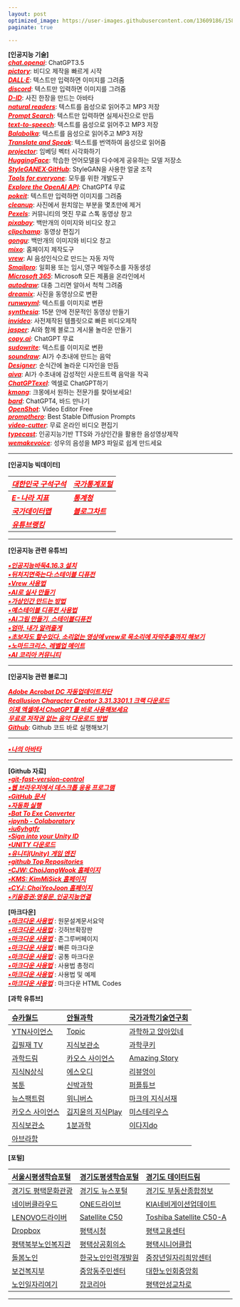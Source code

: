 ```yaml
---
layout: post
optimized_image: https://user-images.githubusercontent.com/13609186/158834851-5c5d7736-001b-448d-8bb6-eb99f2f16233.jpg
paginate: true

---
```


**[인공지능 기술]**<br>
[<span style="color:red">***chat.openai***</span>](https://chat.openai.com/chat): ChatGPT3.5<br>
[<span style="color:red">***pictory***</span>](https://app.pictory.ai/textinput): 비디오 제작을 빠르게 시작<br>
[<span style="color:red">***DALL·E***</span>](https://labs.openai.com/): 텍스트만 입력하면 이미지를 그려줌<br>
[<span style="color:red">***discord***</span>](https://discord.com/channels/662267976984297473/@home): 텍스트만 입력하면 이미지를 그려줌<br>
[<span style="color:red">***D-ID***</span>](https://studio.d-id.com/?video=tlk_fa1ueJObWfSiYe4RT57u2): 사진 한장을 만드는 아바타<br>
[<span style="color:red">***natural readers***</span>](https://www.naturalreaders.com/online/): 텍스트를 음성으로 읽어주고 MP3 저장<br>
[<span style="color:red">***Prompt Search***</span>](https://www.ptsearch.info/home/): 텍스트만 입력하면 실제사진으로 만듬<br>
[<span style="color:red">***text-to-speech***</span>](https://text-to-speech.imtranslator.net/speech.asp): 텍스트를 음성으로 읽어주고 MP3 저장<br>
[<span style="color:red">***Balabolka***</span>](http://www.cross-plus-a.com/kr/balabolka.htm): 텍스트를 음성으로 읽어주고 MP3 저장<br>
[<span style="color:red">***Translate and Speak***</span>](https://imtranslator.net/translate-and-speak/): 텍스트를 번역하여 음성으로 읽어줌<br>
[<span style="color:red">***projector***</span>](https://projector.tensorflow.org/): 임베딩 벡터 시각화하기<br>
[<span style="color:red">***HuggingFace***</span>](https://huggingface.co/spaces/PKUWilliamYang/StyleGANEX): 학습한 언어모델을 다수에게 공유하는 모델 저장소<br>
[<span style="color:red">***StyleGANEX·GitHub***</span>](https://github.com/williamyang1991/StyleGANEX/actions): StyleGAN을 사용한 얼굴 조작<br>
[<span style="color:red">***Tools for everyone***</span>](https://ai.google/tools/): 모두를 위한 개발도구<br>
[<span style="color:red">***Explore the OpenAI API***</span>](https://platform.openai.com/overview): ChatGPT4 무료<br>
[<span style="color:red">***pokeit***</span>](https://pokeit.ai/): 텍스트만 입력하면 이미지를 그려줌<br>
[<span style="color:red">***cleanup***</span>](https://cleanup.pictures/): 사진에서 원치않는 부분을 몇초만에 제거<br>
[<span style="color:red">***Pexels***</span>](https://www.pexels.com/ko-kr/videos/): 커뮤니티의 멋진 무료 스톡 동영상 창고<br>
[<span style="color:red">***pixabay***</span>](https://pixabay.com/ko/sound-effects/search/rain%20falling/?manual_search=1): 백만개의 이미지와 비디오 창고<br>
[<span style="color:red">***clipchamp***</span>](https://app.clipchamp.com/): 동영상 편집기<br>
[<span style="color:red">***gongu***</span>](https://gongu.copyright.or.kr/gongu/main/main.do): 백만개의 이미지와 비디오 창고<br>
[<span style="color:red">***mixo***</span>](https://app.mixo.io/sites/UZzgZVo8YK7SDaTwTFwt): 홈페이지 제작도구<br>
[<span style="color:red">***vrew***</span>](https://vrew.voyagerx.com/ko/): AI 음성인식으로 만드는 자동 자막<br>
[<span style="color:red">***Smailpro***</span>](https://smailpro.com/): 일회용 또는 임시,영구 메일주소를 자동생성<br>
[<span style="color:red">***Microsoft 365***</span>](https://www.office.com/?auth=1): Microsoft 모든 제품을 온라인에서<br>
[<span style="color:red">***autodraw***</span>](https://www.autodraw.com/): 대충 그리면 알아서 척척 그려줌<br>
[<span style="color:red">***dreamix***</span>](https://dreamix-video-editing.github.io/): 사진을 동영상으로 변환<br>
[<span style="color:red">***runwayml***</span>](https://app.runwayml.com/video-tools/teams/jangwookchoi1/ai-tools): 텍스트를 이미지로 변환<br>
[<span style="color:red">***synthesia***</span>](https://www.synthesia.io/): 15분 안에 전문적인 동영상 만들기<br>
[<span style="color:red">***invideo***</span>](https://invideo.io/workflow/marketing-templates): 사전제작된 템플릿으로 빠른 비디오제작<br>
[<span style="color:red">***jasper***</span>](https://www.jasper.ai/): AI와 함께 블로그 게시물 놀라운 만들기<br>
[<span style="color:red">***copy.ai***</span>](https://app.copy.ai/projects/25077331?tool=chat&tab=results): ChatGPT 무료<br>
[<span style="color:red">***sudowrite***</span>](https://www.sudowrite.com/app#): 텍스트를 이미지로 변환<br>
[<span style="color:red">***soundraw***</span>](https://soundraw.io/create_music): AI가 수초내에 만드는 음악<br>
[<span style="color:red">***Designer***</span>](https://designer.microsoft.com/): 순식간에 놀라운 디자인을 만듬<br>
[<span style="color:red">***aiva***</span>](https://www.aiva.ai/): AI가 수초내에 감성적인 사운드트랙 음악을 작곡<br>
[<span style="color:red">***ChatGPTexel***</span>](https://drive.google.com/file/d/1EBqu1F7zMbLC121afBWaI2tEIZw07Lcg/view?usp=share_link): 엑셀로 ChatGPT하기<br>
[<span style="color:red">***kmong***</span>](https://kmong.com/): 크몽에서 원하는 전문가를 찾아보세요!<br>
[<span style="color:red">***bard***</span>](https://bard.google.com/?hl=en): ChatGPT4, 바드 만나기<br>
[<span style="color:red">***OpenShot***</span>](https://www.openshot.org/): Video Editor Free<br>
[<span style="color:red">***prompthero***</span>](https://prompthero.com/stable-diffusion-prompts): Best Stable Diffusion Prompts<br>
[<span style="color:red">***video-cutter***</span>](https://video-cutter-js.com/kr/): 무료 온라인 비디오 편집기<br>
[<span style="color:red">***typecast***</span>](https://app.typecast.ai/ko/login?nextPath=%2Fko%2Fdashboard): 인공지능기반 TTS와 가상인간을 활용한 음성영상제작<br>
[<span style="color:red">***wemakevoice***</span>](https://www.wemakevoice.com/freetts): 성우의 음성을 MP3 파일로 쉽게 만드세요<br>




---

**[인공지능 빅데이터]** 

[<span style="color:red">***대한민국 구석구석***</span>](https://korean.visitkorea.or.kr/main/main.do#home) | [<span style="color:red">***국가통계포털***</span>](https://kosis.kr/index/index.do) |
| :--- | :--- |
[<span style="color:red">***E-나라 지표***</span>](https://www.index.go.kr/potal/idx/keyBord.do) | [<span style="color:red">***통계청***</span>](https://kostat.go.kr/portal/korea/index.action) |
[<span style="color:red">***국가데이터맵***</span>](https://www.data.go.kr/tcs/opd/ndm/view.do) | [<span style="color:red">***블로그차트***</span>](https://www.blogchart.co.kr/chart/theme) |
[<span style="color:red">***유튜브랭킹***</span>](https://youtube-rank.com/) | []() |

---

**[인공지능 관련 유튜브]** 

[<span style="color:red">***▪인공지능바둑4.16.3 설치***</span>](https://www.youtube.com/watch?app=desktop&v=RgKI_LxXH6k)<br>
[<span style="color:red">***▪뒤처지면죽는다:스테이블 디퓨전***</span>](https://www.youtube.com/@backdie)<br>
[<span style="color:red">***▪Vrew 사용법***</span>](https://www.youtube.com/watch?v=9fwkpRuSSrA)<br>
[<span style="color:red">***▪AI로 실사 만들기***</span>](https://www.youtube.com/watch?v=P9D_3yt_a3g)<br>
[<span style="color:red">***▪가상인간 만드는 방법***</span>](https://www.youtube.com/watch?v=vVpQHz1toSQ)<br>
[<span style="color:red">***▪예스테이블 디퓨전 사용법***</span>](https://www.youtube.com/watch?v=zF99-RrNZfQ)<br>
[<span style="color:red">***▪AI그림 만들기, 스테이블디퓨전***</span>](https://www.youtube.com/watch?v=-jdSlfmqwjA)<br>
[<span style="color:red">***▪엄마, 내가 알려줄게***</span>](https://www.youtube.com/@mamapop)<br>
[<span style="color:red">***▪초보자도 할수있다. 소리없는 영상에 vrew로 목소리에 자막추출까지 해보기***</span>](https://www.youtube.com/watch?v=Le72MEIZ304)<br>
[<span style="color:red">***▪노마드크리스, 레벨업 메이트***</span>](https://www.youtube.com/@nomadchris)<br>
[<span style="color:red">***▪AI 코리아 커뮤니티***</span>](https://www.youtube.com/@AIKoreaCommunity/videos)<br>

---

**[인공지능 관련 블로그]** 

[<span style="color:red">***Adobe Acrobat DC 자동업데이트차단***</span>](https://oooh.co.kr/entry/%EC%95%84%ED%81%AC%EB%A1%9C%EB%B2%B3-%EC%9E%90%EB%8F%99-%EC%97%85%EB%8D%B0%EC%9D%B4%ED%8A%B8-%EB%81%84%EA%B8%B0-%EC%B0%A8%EB%8B%A8-Adobe-Acrobat-DC)<br>
[<span style="color:red">***Reallusion Character Creator 3.31.3301.1 크랙 다운로드***</span>](https://ko.taiwebs.com/windows/download-reallusion-character-creator-5434.html)<br>
[<span style="color:red">***이제 엑셀에서 ChatGPT를 바로 사용해보세요***</span>](https://wealthbe.com/)<br>
[<span style="color:red">***무료로 저작권 없는 음악 다운로드 방법***</span>](https://thisiswhyimyoung.com/%EC%A0%80%EC%9E%91%EA%B6%8C-%EC%97%86%EB%8A%94-%EC%9D%8C%EC%95%85-%EB%8B%A4%EC%9A%B4%EB%A1%9C%EB%93%9C-bgm-%EB%B8%8C%EA%B8%88/)<br>
[<span style="color:red">***Github***</span>](https://choiseokwon.tistory.com/196): Github 코드 바로 실행해보기<br>

---


[<span style="color:red">***▪나의 아바타***</span>](https://photos.google.com/photo/AF1QipPOVRB_6k1dxPnWAKuYzXkeSguIKiLdS2ji1d5R)<br>

---

**[Github 자료]** <br>
[<span style="color:red">***▪git-fast-version-control***</span>](https://git-scm.com/book/ko/v2)<br>
[<span style="color:red">***▪웹 브라우저에서 데스크톱 응용 프로그램***</span>](https://www.sysnet.pe.kr/Default.aspx?mode=2&sub=0&detail=1&pageno=0&wid=11239&rssMode=1&wtype=0)<br>
[<span style="color:red">***▪GitHub 문서***</span>](https://docs.github.com/en/get-started/quickstart/hello-world)<br>
[<span style="color:red">***▪자동화 실행***</span>](https://www.executeautomation.com/)<br>
[<span style="color:red">***▪Bat To Exe Converter***</span>](https://softfamous.com/bat-to-exe-converter/)<br>
[<span style="color:red">***▪ipynb - Colaboratory***</span>](https://colab.research.google.com/github/illhyhl1111/SNU_ML2019/blob/master/Lab1_1.ipynb#scrollTo=EGGNfGx5HUQU)<br>
[<span style="color:red">***▪iu6yhgtfr***</span>](http://127.0.0.1:5555)<br>
[<span style="color:red">***▪Sign into your Unity ID***</span>](https://id.unity.com/en/conversations/fdd3477a-a77d-4eb3-afed-14e30f888bef00af)<br>
[<span style="color:red">***▪UNITY 다운로드***</span>](https://unity.com/kr/download)<br>
[<span style="color:red">***▪유니티(Unity) 게임 엔진***</span>](https://www.youtube.com/watch?v=EqoU1PodQQ4&t=56s)<br>
[<span style="color:red">***▪github Top Repositories***</span>](https://github.com/)<br>
[<span style="color:red">***▪CJW: ChoiJangWook 홈페이지***</span>](https://choijangwook.github.io/cjw/)<br>
[<span style="color:red">***▪KMS: KimMiSick 홈페이지***</span>](https://choijangwook.github.io/kms/)<br>
[<span style="color:red">***▪CYJ: ChoiYeoJoon 홈페이지***</span>](https://choijangwook.github.io/cyj/)<br>
[<span style="color:red">***▪키움증권:영웅문_인공지능연결***</span>](https://www.kiwoom.com/h/customer/download/VChannelHts4View)<br>



**[마크다운]** <br>
[<span style="color:red">***▪마크다운 사용법***</span>](https://www.markdownguide.org/basic-syntax) : 원문설계문서요약<br>
[<span style="color:red">***▪마크다운 사용법***</span>](http://www.rubycoloredglasses.com/2013/04/languages-supported-by-github-flavored-markdown/) : 깃허브확장판<br>
[<span style="color:red">***▪마크다운 사용법***</span>](https://nolboo.kim/blog/2013/09/07/john-gruber-markdown/) : 존그루버페이지<br>
[<span style="color:red">***▪마크다운 사용법***</span>](http://taewan.kim/post/markdown/#chapter-2) : 빠른 마크다운<br>
[<span style="color:red">***▪마크다운 사용법***</span>](https://gist.github.com/ihoneymon/652be052a0727ad59601) : 공통 마크다운<br>
[<span style="color:red">***▪마크다운 사용법***</span>](https://heropy.blog/2017/09/30/markdown/) : 사용법 총정리<br>
[<span style="color:red">***▪마크다운 사용법***</span>](https://theorydb.github.io/envops/2019/05/22/envops-blog-how-to-use-md/) : 사용법 및 예제<br>
[<span style="color:red">***▪마크다운 사용법***</span>](https://ascii.cl/htmlcodes.htm) : 마크다운 HTML Codes<br>



**[과학 유튜브]** <br>

| [슈카월드](https://www.youtube.com/channel/UCsJ6RuBiTVWRX156FVbeaGg) | [안될과학](https://www.youtube.com/channel/UCMc4EmuDxnHPc6pgGW-QWvQ) | [국가과학기술연구회](https://www.youtube.com/c/%EA%B5%AD%EA%B0%80%EA%B3%BC%ED%95%99%EA%B8%B0%EC%88%A0%EC%97%B0%EA%B5%AC%ED%9A%8C) |
| :--- | :--- | :--- |
| [YTN사이언스](https://www.youtube.com/c/YTN%EC%82%AC%EC%9D%B4%EC%96%B8%EC%8A%A4TV) | [Topic](https://www.youtube.com/channel/UCSdz4cIYVjtBb3_AuTR6LLg) | [과학하고 앉아있네](https://www.youtube.com/channel/UC_LO0RU54AgRBOqGiMYGIlg) |
| [김필재 TV](https://www.youtube.com/c/%EA%B9%80%ED%95%84%EC%9E%ACTV-KPJTV) | [지식보관소](https://www.youtube.com/c/%EC%A7%80%EC%8B%9D%EB%B3%B4%EA%B4%80%EC%86%8C) | [과학쿠키](https://www.youtube.com/c/%EA%B3%BC%ED%95%99%EC%BF%A0%ED%82%A4ScienceCookie) |
| [과학드림](https://www.youtube.com/c/ScienceDream) | [카오스 사이언스](https://www.youtube.com/c/KAOSscience) | [Amazing Story](https://www.youtube.com/c/AmazingStory) |
| [지식N상식](https://www.youtube.com/channel/UCmHof0uMcf-KZOZfxmbRrOw) | [에스오디](https://www.youtube.com/c/%EC%97%90%EC%8A%A4%EC%98%A4%EB%94%94STORY) | [리뷰엉이](https://www.youtube.com/c/Owlsreview) |
| [북툰](https://www.youtube.com/c/%EB%B6%81%ED%88%B0) | [신박과학](https://www.youtube.com/channel/UCPuDvuUhgQffuLn8sYxIEqQ) | [퍼플튜브](https://www.youtube.com/channel/UCJSnEdzkEFUl9dDzPCacQyQ) |
| [뉴스팩트럼](https://www.youtube.com/channel/UCgUaqrLRGLL-dHislR1e2TA/videos) | [위니버스](https://www.youtube.com/c/Weniverse) | [마크의 지식서재](https://www.youtube.com/c/%EB%A7%88%ED%81%AC%EC%9D%98%EC%A7%80%EC%8B%9D%EC%84%9C%EC%9E%AC) |
| [카오스 사이언스](https://www.youtube.com/channel/UCbajejH7QkG6RTrZ6nyLe_g) | [김지윤의 지식Play](https://www.youtube.com/channel/UCXql5C57vS4ogUt6CPEWWHA) | [미스테리우스](https://www.youtube.com/c/%EB%AF%B8%EC%8A%A4%ED%85%8C%EB%A6%AC%EC%9A%B0%EC%8A%A4) |
| [지식보관소](https://www.youtube.com/c/%EC%A7%80%EC%8B%9D%EB%B3%B4%EA%B4%80%EC%86%8C) | [1분과학](https://www.youtube.com/channel/UCFOixeB9gbedVi6uwnsfHMQ) | [이다지do](https://www.youtube.com/channel/UCEuh7pMi1-jZa4QTLH4k9eg) |
| [아브라함](https://www.youtube.com/channel/UCPYCE6qJrJA60PpeD-WO6Xg) | []() | []() |


**[포털]** <br>

| [서울시평생학습포털](https://sll.seoul.go.kr/main/MainView.do) | [경기도평생학습포털](https://www.gseek.kr/member/rl/main.do) | [경기도 데이터드림](https://data.gg.go.kr/portal/mainPage.do) |
| :--- | :--- | :--- |
| [경기도 평택문화관광](https://www.pyeongtaek.go.kr/tour/main.do) | [경기도 뉴스포털](https://gnews.gg.go.kr/news/news_detail_m.do?number=202111111657067108C070) | [경기도 부동산종합정보](https://gris.gg.go.kr/ost/oneStopView.do) |
| [네이버클라우드](https://mybox.naver.com/about/introduce) | [ONE드라이브](https://onedrive.live.com/?id=AFE24E4AFACE3B0D%21102&cid=AFE24E4AFACE3B0D) | [KIA네비게이션업데이트](https://update.kia.com/KR/KO/updateGuide) |
| [LENOVO드라이버](https://pcsupport.lenovo.com/ca/ko/products/laptops-and-netbooks/300-series/330-15ikb-type-81dc/81dc/81dc004ukr/pf17zx37/downloads/automatic-driver-update) | [Satellite C50](http://toshibadriversdownload.com/satellite-c50-ast3nx4-windows-8-1-64bit-drivers/) | [Toshiba Satellite C50-A](https://www.driverscape.com/manufacturers/toshiba/laptops-desktops/satellite-c50-a/34352) |
| [Dropbox](https://www.dropbox.com/login?cont=https%3A%2F%2Fwww.dropbox.com%2Fhome) | [평택시청](https://www.pyeongtaek.go.kr/intro.jsp) | [평택고용센터](https://www.work.go.kr/pyeongtaek/main.do) |
| [평택북부노인복지관](https://www.pyeongtaek.go.kr/intro.jsp) | [평택상공회의소](https://pyeongtaekcci.korcham.net/front/user/main.do) | [평택시니어클럽](http://www.ptseniorclub.or.kr/) |
| [돌봄노인](https://bbnoin.or.kr:41004/) | [한국노인인력개발원](https://www.kordi.or.kr/main.do) | [중장년일자리희망센터](http://pyeongtaekcci.korcham.net/front/board/boardContentsView.do?boardId=10160&contId=49064&menuId=1318) |
| [보건복지부](http://www.mohw.go.kr) | [중앙동주민센터](https://www.pyeongtaek.go.kr/csc/jungang/contents.do?mId=0205000000) | [대한노인회중앙회](http://www.koreapeople.co.kr/) |
| [노인일자리여기](https://www.seniorro.or.kr:4431) | [잡코리아](https://www.jobkorea.co.kr/) | [평택안성교차로](http://www.ptkcr.com/) |

---




